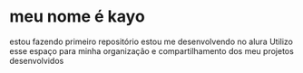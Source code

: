 # meu nome é kayo
estou fazendo primeiro repositório
estou me desenvolvendo no alura
Utilizo esse espaço para minha organização e compartilhamento dos meu projetos desenvolvidos
